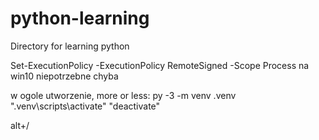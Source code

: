 # python-learning
Directory for learning python 

Set-ExecutionPolicy -ExecutionPolicy RemoteSigned -Scope Process
    na win10 niepotrzebne chyba

w ogole utworzenie, more or less: py -3 -m venv .venv
".venv\scripts\activate"
"deactivate" 

alt+/